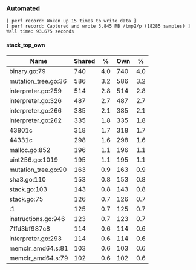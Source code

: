### Automated

```
[ perf record: Woken up 15 times to write data ]
[ perf record: Captured and wrote 3.845 MB /tmp2/p (18285 samples) ]
Wall time: 93.675 seconds
```

#### stack_top_own

Name                                             | Shared |   %   | Own |   %
-------------------------------------------------|--------|-------|-----|------
binary.go:79                                     |    740 |   4.0 | 740 |   4.0
mutation_tree.go:36                              |    586 |   3.2 | 586 |   3.2
interpreter.go:259                               |    514 |   2.8 | 514 |   2.8
interpreter.go:326                               |    487 |   2.7 | 487 |   2.7
interpreter.go:266                               |    385 |   2.1 | 385 |   2.1
interpreter.go:262                               |    335 |   1.8 | 335 |   1.8
43801c                                           |    318 |   1.7 | 318 |   1.7
44331c                                           |    298 |   1.6 | 298 |   1.6
malloc.go:852                                    |    196 |   1.1 | 196 |   1.1
uint256.go:1019                                  |    195 |   1.1 | 195 |   1.1
mutation_tree.go:90                              |    163 |   0.9 | 163 |   0.9
sha3.go:110                                      |    153 |   0.8 | 153 |   0.8
stack.go:103                                     |    143 |   0.8 | 143 |   0.8
stack.go:75                                      |    126 |   0.7 | 126 |   0.7
<autogenerated>:1                                |    125 |   0.7 | 125 |   0.7
instructions.go:946                              |    123 |   0.7 | 123 |   0.7
7ffd3bf987c8                                     |    114 |   0.6 | 114 |   0.6
interpreter.go:293                               |    114 |   0.6 | 114 |   0.6
memclr_amd64.s:81                                |    103 |   0.6 | 103 |   0.6
memclr_amd64.s:79                                |    102 |   0.6 | 102 |   0.6

